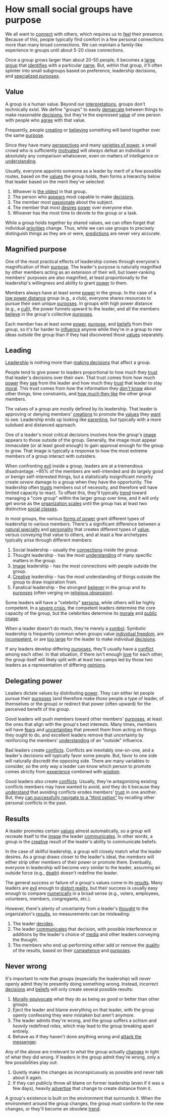 
# How small social groups have purpose

We all want to [connect](hardship-friends.md) with others, which requires us to [feel](mind-feelings.md) their presence. Because of this, people typically find comfort in a few personal connections more than many broad connections. We can maintain a family-like experience in groups until about 5-20 close connections.

Once a group grows larger than about 20-50 people, it becomes a [large group](groups-large.md) that [identifies](identity.md) with a particular [name](language.md). But, within that group, it'll often splinter into small subgroups based on preference, leadership decisions, and [specialized purposes](jobs-specialization.md).

## Value

A group is a human value. Beyond our [interpretations](values.md), groups don't technically exist. We define "groups" to easily [demarcate](logic.md) between things to make reasonable [decisions](decisions.md), but they're the expressed [value](values.md) of one person with people who [agree](contracts.md) with that value.

Frequently, people [creating](creations.md) or [believing](understanding-certainty.md) something will band together over the same [purpose](purpose.md).

Since they have many [perspectives](image.md) and many [varieties of power](power-types.md), a small crowd who is sufficiently [motivated](purpose.md) will *always* defeat an individual in absolutely any comparison whatsoever, even on matters of intelligence or [understanding](understanding.md).

Usually, everyone appoints someone as a leader by merit of a few possible routes, based on the [values](values.md) the group holds, then forms a hierarchy below that leader based on the merit they've selected:

1. Whoever is [the oldest](maturity.md) in that group.
2. The person who [appears](image.md) most capable to make [decisions](decisions.md).
3. The member most [passionate](mind-feelings.md) about the subject.
4. The member that most [desires](purpose.md) [power](power.md) over everyone else.
5. Whoever has the most time to devote to the group or a task.

While a group holds together by shared values, we can often forget that individual [priorities](purpose.md) change. Thus, while we can use groups to precisely distinguish things as they are or were, [predictions](imagination.md) are never very accurate.

## Magnified purpose

One of the most practical effects of leadership comes through everyone's magnification of their [purpose](purpose.md). The leader's purpose is naturally magnified by other members acting as an extension of their will, but lower-ranking members' purposes are also magnified, at least proportionally to the leadership's willingness and ability to grant [power](power.md) to them.

Members always have at least some [power](power.md) in the group. In the case of a [low power distance](culture.md) group (e.g., a club), everyone shares resources to pursue their own unique [purposes](purpose.md). In groups with high power distance (e.g., a [cult](cults.md)), the power funnels upward to the leader, and all the members [believe](understanding-certainty.md) in the group's collective [purposes](purpose.md).

Each member has at least some [power](power.md), [purpose](purpose.md), and [beliefs](understanding-certainty.md) from their group, so it's far harder to [influence](power-influence.md) anyone while they're in a group to new ideas *outside* the group than if they had discovered those [values](values.md) separately.

## Leading

[Leadership](mgmt-1_why.md) is nothing more than [making decisions](decisions.md) that affect a group.

People tend to give power to leaders proportional to how much they [trust](trust.md) that leader's decisions over their own. That trust comes from how much [power](power.md) they [see](image.md) from the leader and how much they [trust](trust.md) that leader to stay [moral](morality.md). This trust comes from how the information they [*don't* know](unknown.md) about other things, time constraints, and [how much they like](people-4_friends.md) the other group members.

The values of a group are mostly defined by its leadership. That leader is approving or denying members' [creations](creations.md) to promote the [values](values.md) they [want](purpose.md) to see. Leadership ends up looking like [parenting](people-family.md), but typically with a more subdued and distanced approach.

One of a leader's most critical decisions involves how the group's [image](image.md) appears to those outside of the group. Generally, the image must appear immaculate (or at least good enough) to gain approval enough for the group to grow. That image is typically a response to how the most extreme members of a group interact with outsiders.

When confronting [evil](morality-evil.md) inside a group, leaders are at a tremendous disadvantage. ~95% of the members are well-intended and do largely good or benign self-interested things, but a statistically insignificant minority create *severe* damage to a group when they have the opportunity. The leadership often [trusts](trust.md) members out of necessity, and therefore will have limited capacity to react. To offset this, they'll typically [trend](trends.md) toward managing a "core group" within the larger group over time, and it will only get worse as the [organization scales](groups-large.md) until the group has at least two distinctive [social classes](classes.md).

In most groups, the various [forms of power](power-types.md) grant different types of leadership to various members. There's a significant difference between a [natural specialty](jobs-specialization.md) and [personality](personality.md) that creates different types of [value](values-quality.md), versus conveying that value to others, and at least a few archetypes typically arise through different members:

1. Social leadership - usually the [connections](people-4_friends.md) inside the group.
2. Thought leadership - has the most [understanding](understanding.md) of many specific matters in the group.
3. [Image](image.md) leadership - has the most connections with people outside the group.
4. [Creative](mind-creativity.md) leadership - has the most understanding of things outside the group to draw inspiration from.
5. Fanatical leadership - the strongest [believer](understanding-certainty.md) in the group and its [purposes](purpose.md) (often verging on [religious obsession](religion.md)).

Some leaders will have a "celebrity" [persona](stories-myths.md), while others will be highly competent. In a [severe crisis](people-conflicts-war.md), the competent leaders determine the core capacity of the group, but the celebrities determine its [morale](meaning.md) and [public image](image.md).

When a leader doesn't do much, they're merely a [symbol](symbols.md). Symbolic leadership is frequently common when groups value [individual freedom](boundaries.md), are [incompetent](mgmt-badsystems.md), or are [too large](groups-large.md) for the leader to make individual [decisions](decisions.md).

If any leaders develop differing [purposes](purpose.md), they'll usually have a [conflict](boundaries.md) among each other. In that situation, if there isn't enough [love](people-love.md) for each other, the group itself will likely split with at least two camps led by those two leaders as a representation of differing [opinions](values.md).

## Delegating power

Leaders dictate values by distributing [power](power.md). They can either let people pursue their [purposes](purpose.md) (and therefore make *those* people a type of leader, of themselves or the group) or redirect that power (often upward) for the perceived benefit of the group.

Good leaders will push members toward other members' [purposes](purpose.md), at least the ones that align with the group's best interests. Many times, members will have [fears](mind-feelings-fear.md) and [uncertainties](understanding-certainty.md) that prevent them from acting on things they ought to do, and excellent leaders remove that uncertainty by reinforcing the members' [understanding](understanding.md) of an "outside" influence.

Bad leaders create [conflicts](boundaries.md). Conflicts are inevitably one-on-one, and a leader's decisions will typically favor some people. But, favor to one side will naturally discredit the opposing side. There are many variables to consider, so the only way a leader can know which person to promote comes strictly from [experience](maturity.md) combined with [wisdom](understanding.md).

Good leaders *also* create [conflicts](boundaries.md). Usually, they're antagonizing existing conflicts members may have wanted to avoid, and they do it because they [understand](understanding.md) that avoiding conflicts erodes members' [trust](trust.md) in one another. But, they [can successfully navigate to a "third option"](people-conflicts.md) by recalling other personal conflicts in the past.

## Results

A leader promotes certain [values](values.md) almost automatically, so a group will recreate itself to the [image](image.md) the leader [communicates](people-conversation.md). In other words, a group is the [creative](mind-creativity.md) result of the leader's ability to communicate beliefs.

In the case of skillful leadership, a group will closely match what the leader desires. As a group draws closer to the leader's ideal, the *members* will either strip other members of their power or promote them. Eventually, everyone in leadership will become *very* similar to the leader, assuming an outside force (e.g., [death](legacy.md)) doesn't redefine the leader.

The general success or failure of a group's values come in its [results](mind-creativity-results.md). Many leaders are [evil](morality-evil.md) enough to [distort reality](image-distortion.md), but their success is usually easy enough to compare [numerically](math.md) in a broad sense (e.g., voters, employees, volunteers, members, congregants, etc.).

However, there's plenty of uncertainty from a leader's [thought](mind-creativity.md) to the organization's [results](mind-creativity-results.md), so measurements can be misleading:

1. The leader [decides](decisions.md).
2. The leader [communicates](people-conversation.md) that decision, with possible interference or additions by the leader's choice of [media](stories-storytellers.md) and other leaders conveying the thought.
3. The members who end up performing either add or remove the [quality](values-quality.md) of the results, based on their [competence](understanding.md) and [purposes](purpose.md).

## Never wrong

It's important to note that groups (especially the leadership) will *never* openly admit they're presently doing something wrong. Instead, incorrect [decisions](decisions.md) and [beliefs](understanding-certainty.md) will only create several possible results:

1. [Morally equivocate](morality.md) what they do as being as good or better than other groups.
2. Eject the leader and blame everything on that leader, with the group openly confessing they *were* mistaken but aren't anymore.
3. The leader admits they're wrong, and the group suffers a schism and *heavily* redefined roles, which may lead to the group breaking apart entirely.
4. Behave as if they haven't done anything wrong and [attack the messenger](morality-taboo.md).

Any of the above are irrelevant to what the group actually [changes](changes.md) in light of what they did wrong. If leaders in the group admit they're wrong, only a few possibilities play out:

1. Quietly make the changes as inconspicuously as possible and never talk about it again.
2. If they can publicly throw all blame on former leadership (even if it was a few days), heavily [advertise](image.md) that change to create distance from it.

A group's existence is built on the environment that surrounds it. When the environment around the group changes, the group *must* conform to the new changes, or they'll become an obsolete [trend](trends.md).
